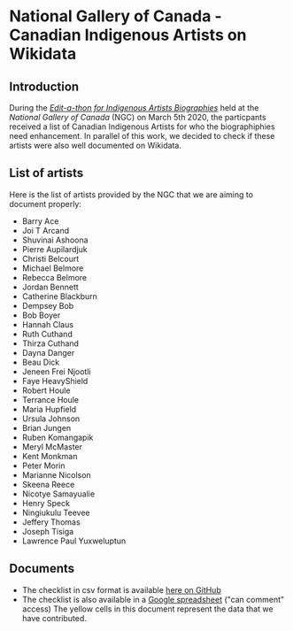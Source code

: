 # National Gallery of Canada - Canadian Indigenous Artists on Wikidata

## Introduction

During the [*Edit-a-thon for Indigenous Artists Biographies*](https://www.gallery.ca/research/library-archives/edit-a-thons) held at the *National Gallery of Canada* (NGC) on March 5th 2020, the particpants received a list of Canadian Indigenous Artists for who the biographiphies need enhancement. In parallel of this work, we decided to check if these artists were also well documented on Wikidata.

## List of artists

Here is the list of artists provided by the NGC that we are aiming to document properly:

* Barry Ace
* Joi T Arcand
* Shuvinai Ashoona
* Pierre Aupilardjuk
* Christi Belcourt
* Michael Belmore
* Rebecca Belmore
* Jordan Bennett
* Catherine Blackburn
* Dempsey Bob
* Bob Boyer
* Hannah Claus
* Ruth Cuthand
* Thirza Cuthand
* Dayna Danger
* Beau Dick
* Jeneen Frei Njootli
* Faye HeavyShield
* Robert Houle
* Terrance Houle
* Maria Hupfield
* Ursula Johnson
* Brian Jungen
* Ruben Komangapik
* Meryl McMaster
* Kent Monkman
* Peter Morin
* Marianne Nicolson
* Skeena Reece
* Nicotye Samayualie
* Henry Speck
* Ningiukulu Teevee
* Jeffery Thomas
* Joseph Tisiga
* Lawrence Paul Yuxweluptun

## Documents

* The checklist in csv format is available [here on GitHub](https://github.com/illip/ngc-indigenous-artists-wikidata/blob/master/NGC_IndigenousArtists_WikidataEntries_Checklist_20200320.csv)
* The checklist is also available in a [Google spreadsheet](https://docs.google.com/spreadsheets/d/1lvY8zNuDIKMe9y4Vdebd009RgG_njgn1ojPqNUq9qUk/edit?usp=sharing) ("can comment" access) The yellow cells in this document represent the data that we have contributed.
